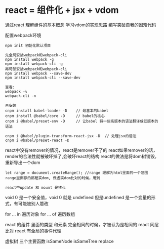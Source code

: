 # react = 组件化 + jsx + vdom

通过react 理解组件的基本概念
学习vdom的实现思路
编写突破自我的困难代码

配置webpack环境

```
npm init 初始化默认项目

先全局安装webpack和webpack-cli
npm install webpack -g
npm install webpack-cli -g
再局部安装webpack和webpack-cli
npm install webpack --save-dev
npm install webpack-cli --save-dev

查看:   
webpack -v
webpack-cli -v

再安装
cnpm install babel-loader -D    // 最基本的babel
cnpm install @babel/core -D     // babel的核心
cnpm i @babel/preset-env -D     // 让babel 将一些高版本的语法翻译成低版本的语法

cnpm i @babel/plugin-transform-react-jsx -D  // 处理jsx的语法
cnpm i @babel/preset-react -D
```

react中没有remover的情况，react是remover不了的
react如果remover的话，render的合法性就被破坏掉了,会破坏react的结构
react的做法是将dom树销毁，重新导出一个dom

```
let range = document.createRange(); //range 理解为html里面的一个范围
range里面存的都是实dom, 做虚实dom比对的时候，用到

react中update 和 mount 是核心
```
void 0 是一个安全值，void 0 就是 undefined
但是undefined 是一个变量的形式，有可能被别人篡改

for ... in 遍历对象
for ... of 遍历数组

react 的组件 里面的类型 和元素 完全相同的时候，才被认为是相同的
react 同层比对
react 有全局的事件代理

虚拟树 三个主要函数 isSameNode   isSameTree   replace

